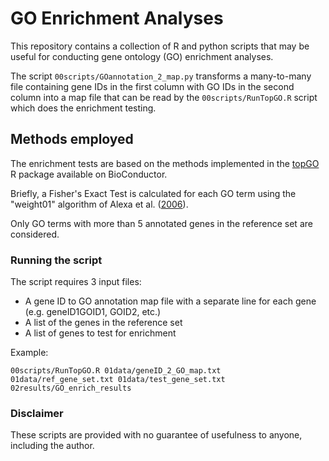 # GO Enrichment Analyses

This repository contains a collection of R and python scripts that may be useful for conducting gene ontology (GO) enrichment analyses.

The script ```00scripts/GOannotation_2_map.py``` transforms a many-to-many file containing gene IDs in the first column with GO IDs in the second column into a map file that can be read by the ```00scripts/RunTopGO.R``` script which does the enrichment testing.

## Methods employed

The enrichment tests are based on the methods implemented in the [topGO](https://bioconductor.org/packages/release/bioc/html/topGO.html) R package available on BioConductor.

Briefly, a Fisher's Exact Test is calculated for each GO term using the "weight01" algorithm of Alexa et al. ([2006](http://doi.org/10.1093/bioinformatics/btl140)).

Only GO terms with more than 5 annotated genes in the reference set are considered.

### Running the script

The script requires 3 input files:
* A gene ID to GO annotation map file with a separate line for each gene (e.g. geneID1<tab>GOID1, GOID2, etc.)
* A list of the genes in the reference set
* A list of genes to test for enrichment

Example:
```
00scripts/RunTopGO.R 01data/geneID_2_GO_map.txt 01data/ref_gene_set.txt 01data/test_gene_set.txt 02results/GO_enrich_results
```

### Disclaimer

These scripts are provided with no guarantee of usefulness to anyone, including the author.

